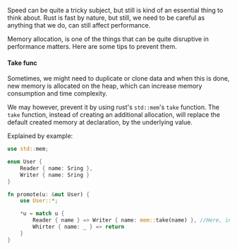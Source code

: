 Speed can be quite a tricky subject, but still is kind of an essential thing to think about. Rust is fast by nature, but still, we need to be careful as anything that we do, can still affect performance.

Memory allocation, is one of the things that can be quite disruptive in performance matters. Here are some tips to prevent them.

#### Take func
Sometimes, we might need to duplicate or clone data and when this is done, new memory is allocated on the heap, which can increase memory consumption and time complexity.

We may however, prevent it by using rust's ``std::mem``'s ``take`` function. The ``take`` function, instead of creating an additional allocation, will replace the default created memory at declaration, by the underlying value. 

Explained by example:
```rust
use std::mem;

enum User {
	Reader { name: Sring },
	Writer { name: Sring }
}

fn promote(u: &mut User) {
	use User::*;

	*u = match u {
		Reader { name } => Writer { name: mem::take(name) }, //Here, instead of using the .clone() method, we use the take function. It instead of allocating new memory it will override the default string value of the name variable with the previously defined name variable.
		Whirter { name: _ } => return
	}
}
```